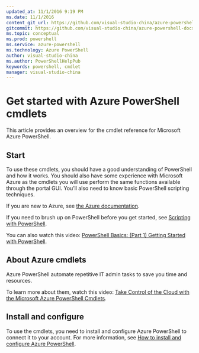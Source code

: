 ```yaml
---
updated_at: 11/1/2016 9:19 PM
ms.date: 11/1/2016
content_git_url: https://github.com/visual-studio-china/azure-powershell-docs-prod/blob/master/azure/index.md
gitcommit: https://github.com/visual-studio-china/azure-powershell-docs-prod/blob/e1e789a97061a13ab188e385ef7df8ff209f7643/azure/index.md
ms.topic: conceptual
ms.prod: powershell
ms.service: azure-powershell
ms.technology: Azure PowerShell
author: visual-studio-china
ms.author: PowerShellHelpPub
keywords: powershell, cmdlet
manager: visual-studio-china
---
```


# Get started with Azure PowerShell cmdlets

This article provides an overview for the cmdlet reference for Microsoft Azure PowerShell. 

## Start

To use these cmdlets, you should have a good understanding of PowerShell and how it works.  You should also have some experience with Microsoft Azure as the cmdlets you will use perform the same functions available through the portal GUI.  You’ll also need to know basic PowerShell scripting techniques.

If you are new to Azure, see [the Azure documentation](https://docs.microsoft.com/azure/).

If you need to brush up on PowerShell before you get started, see [Scripting with PowerShell](https://technet.microsoft.com/library/bb978526.aspx).

You can also watch this video: [PowerShell Basics: (Part 1) Getting Started with PowerShell](https://channel9.msdn.com/Blogs/Taste-of-Premier/PowerShellBasicsPart1).

## About Azure cmdlets

Azure PowerShell automate repetitive IT admin tasks to save you time and resources.

To learn more about them, watch this video: [Take Control of the Cloud with the Microsoft Azure PowerShell Cmdlets](https://channel9.msdn.com/Events/TechEd/NorthAmerica/2013/WAD-B305#fbid=).

## Install and configure

To use the cmdlets, you need to install and configure Azure PowerShell to connect it to your account. For more information, see [How to install and configure Azure PowerShell](https://docs.microsoft.com/azure/powershell-install-configure).
